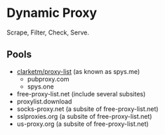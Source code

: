 # Dynamic Proxy
Scrape, Filter, Check, Serve.

## Pools
* [clarketm/proxy-list](https://github.com/clarketm/proxy-list) (as known as spys.me)  
  * pubproxy.com
  * spys.one
* free-proxy-list.net (include several subsites)
* proxylist.download
* socks-proxy.net (a subsite of free-proxy-list.net)
* sslproxies.org (a subsite of free-proxy-list.net)
* us-proxy.org (a subsite of free-proxy-list.net)